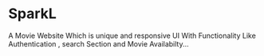 # SparkL
A Movie Website Which is unique and responsive UI With Functionality Like Authentication , search Section and Movie Availabilty...
